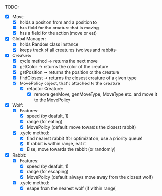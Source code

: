 TODO:
- [x] Move:
  - [x] holds a position from and a position to
  - [x] has field for the creature that is moving
  - [x] has a field for the action (move or eat)
- [x] Global Manager:
  - [x] holds Random class instance
  - [x] keeps track of all creatures (wolves and rabbits)
- [x] Creature:
  - [x] cycle method -> returns the next move
  - [x] getColor -> returns the color of the creature
  - [x] getPosition -> returns the position of the creature
  - [x] findClosest -> returns the closest creature of a given type
  - [x] MovePolicy object, that's attached to the creature
    - [x] refactor Creature:
      - [x] remove genMove, genMoveType, MoveType etc. and move it to the MovePolicy
- [x] Wolf:
  - [x] Features:
    - [x] speed (by deafult, 1)
    - [x] range (for eating)
    - [x] MovePolicy (default: move towards the closest rabbit)
  - [x] .cycle method:
    - [x] find nearest rabbit (for optimization, use a priority queue)
    - [x] If rabbit is within range, eat it
    - [x] Else, move towards the rabbit (or randomly)
- [x] Rabbit:
  - [x] Features:
    - [x] speed (by deafult, 1)
    - [x] range (for escaping)
    - [x] MovePolicy (default: always move away from the closest wolf)
  - [x] .cycle method:
    - [x] esape from the nearest wolf (if within range)